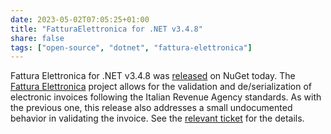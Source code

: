 ```yaml
---
date: 2023-05-02T07:05:25+01:00
title: "FatturaElettronica for .NET v3.4.8"
share: false
tags: ["open-source", "dotnet", "fattura-elettronica"]
---
```

Fattura Elettronica for .NET v3.4.8 was [released][1] on NuGet today. The [Fattura Elettronica][2] project allows for the
validation and de/serialization of electronic invoices following the Italian Revenue Agency standards. As with the
previous one, this release also addresses a small undocumented behavior in validating the invoice. See the [relevant
ticket][3] for the details.



 [1]: https://www.nuget.org/packages/FatturaElettronica/3.4.8
 [2]: https://fatturaelettronicaopensource.org/
 [3]: https://github.com/FatturaElettronica/FatturaElettronica.NET/issues/396
 [rss]: https://nicolaiarocci.com/index.xml
 [m]: https://fosstodon.org/@nicola
 [nl]: https://buttondown.email/nicolaiarocci
